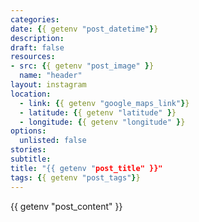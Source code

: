 ```yaml
---
categories:
date: {{ getenv "post_datetime"}}
description:
draft: false
resources:
- src: {{ getenv "post_image" }}
  name: "header"
layout: instagram
location:
  - link: {{ getenv "google_maps_link"}}
  - latitude: {{ getenv "latitude" }}
  - longitude: {{ getenv "longitude" }}
options:
  unlisted: false
stories:
subtitle:
title: "{{ getenv "post_title" }}"
tags: {{ getenv "post_tags"}}
---
```


{{ getenv "post_content" }}
